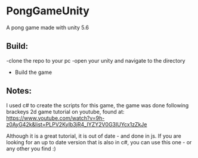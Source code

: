 # PongGameUnity

A pong game made with unity 5.6

## Build:

-clone the repo to your pc
-open your unity and navigate to the directory
- Build the game

## Notes:

I used c# to create the scripts for this game, the game was done following brackeys 2d game tutorial on
youtube, found at: https://www.youtube.com/watch?v=9h-z0AyG42k&list=PLPV2KyIb3jR4_IYZY2V0G3IUYcx1zZkJe

Although it is a great tutorial, it is out of date - and done in js. If you are looking for an up to
date version that is also in c#, you can use this one - or any other you find :)

